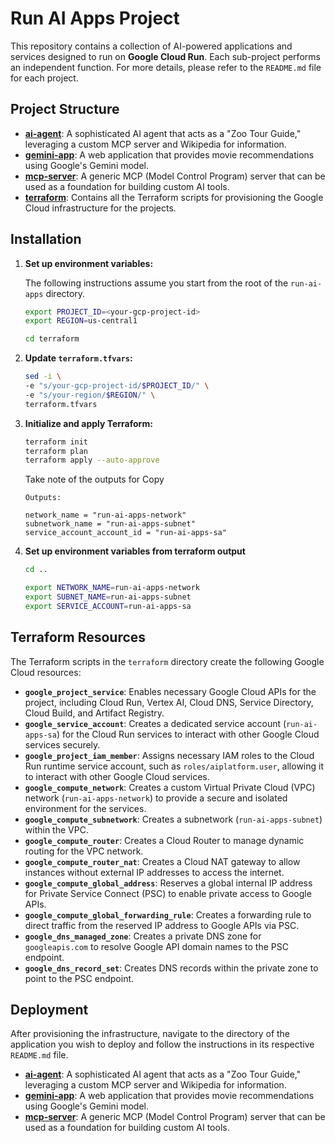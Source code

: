 # Run AI Apps Project

This repository contains a collection of AI-powered applications and services designed to run on **Google Cloud Run**. Each sub-project performs an independent function. For more details, please refer to the `README.md` file for each project.

## Project Structure

*   **[ai-agent](./ai-agent/README.md)**: A sophisticated AI agent that acts as a "Zoo Tour Guide," leveraging a custom MCP server and Wikipedia for information.
*   **[gemini-app](./gemini-app/README.md)**: A web application that provides movie recommendations using Google's Gemini model.
*   **[mcp-server](./mcp-server/README.md)**: A generic MCP (Model Control Program) server that can be used as a foundation for building custom AI tools.
*   **[terraform](./terraform/)**: Contains all the Terraform scripts for provisioning the Google Cloud infrastructure for the projects.

## Installation

1.  **Set up environment variables:**

    The following instructions assume you start from the root of the `run-ai-apps` directory.

    ```bash
    export PROJECT_ID=<your-gcp-project-id>
    export REGION=us-central1

    cd terraform
    ```

2.  **Update `terraform.tfvars`:**

    ```bash
    sed -i \
    -e "s/your-gcp-project-id/$PROJECT_ID/" \
    -e "s/your-region/$REGION/" \
    terraform.tfvars
    ```

3.  **Initialize and apply Terraform:**

    ```bash
    terraform init
    terraform plan
    terraform apply --auto-approve
    ```

    Take note of the outputs for Copy
    ```
    Outputs:

    network_name = "run-ai-apps-network"
    subnetwork_name = "run-ai-apps-subnet"
    service_account_account_id = "run-ai-apps-sa"
    ```

4.  **Set up environment variables from terraform output**

    ```bash   
    cd ..

    export NETWORK_NAME=run-ai-apps-network
    export SUBNET_NAME=run-ai-apps-subnet
    export SERVICE_ACCOUNT=run-ai-apps-sa
    ```


## Terraform Resources

The Terraform scripts in the `terraform` directory create the following Google Cloud resources:

-   **`google_project_service`**: Enables necessary Google Cloud APIs for the project, including Cloud Run, Vertex AI, Cloud DNS, Service Directory, Cloud Build, and Artifact Registry.
-   **`google_service_account`**: Creates a dedicated service account (`run-ai-apps-sa`) for the Cloud Run services to interact with other Google Cloud services securely.
-   **`google_project_iam_member`**: Assigns necessary IAM roles to the Cloud Run runtime service account, such as `roles/aiplatform.user`, allowing it to interact with other Google Cloud services.
-   **`google_compute_network`**: Creates a custom Virtual Private Cloud (VPC) network (`run-ai-apps-network`) to provide a secure and isolated environment for the services.
-   **`google_compute_subnetwork`**: Creates a subnetwork (`run-ai-apps-subnet`) within the VPC.
-   **`google_compute_router`**: Creates a Cloud Router to manage dynamic routing for the VPC network.
-   **`google_compute_router_nat`**: Creates a Cloud NAT gateway to allow instances without external IP addresses to access the internet.
-   **`google_compute_global_address`**: Reserves a global internal IP address for Private Service Connect (PSC) to enable private access to Google APIs.
-   **`google_compute_global_forwarding_rule`**: Creates a forwarding rule to direct traffic from the reserved IP address to Google APIs via PSC.
-   **`google_dns_managed_zone`**: Creates a private DNS zone for `googleapis.com` to resolve Google API domain names to the PSC endpoint.
-   **`google_dns_record_set`**: Creates DNS records within the private zone to point to the PSC endpoint.

## Deployment
After provisioning the infrastructure, navigate to the directory of the application you wish to deploy and follow the instructions in its respective `README.md` file.
*   **[ai-agent](./ai-agent/README.md)**: A sophisticated AI agent that acts as a "Zoo Tour Guide," leveraging a custom MCP server and Wikipedia for information.
*   **[gemini-app](./gemini-app/README.md)**: A web application that provides movie recommendations using Google's Gemini model.
*   **[mcp-server](./mcp-server/README.md)**: A generic MCP (Model Control Program) server that can be used as a foundation for building custom AI tools.
